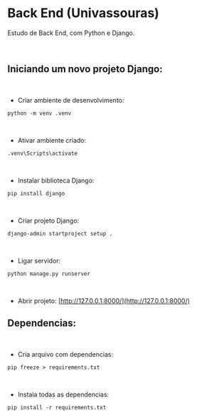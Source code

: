 # Back End (Univassouras)
Estudo de Back End, com Python e Django.

<br>

## Iniciando um novo projeto Django:

<br>

* Criar ambiente de desenvolvimento:
```[cmd]
python -m venv .venv
```

<br>

* Ativar ambiente criado:
```[cmd]
.venv\Scripts\activate
```

<br>

* Instalar biblioteca Django:
```[cmd]
pip install django
```

<br>

* Criar projeto Django:
```[cmd]
django-admin startproject setup .
```

<br>

* Ligar servidor:
```[cmd]
python manage.py runserver
```

<br>

* Abrir projeto:
[http://127.0.0.1:8000/](http://127.0.0.1:8000/)

## Dependencias:

<br>

* Cria arquivo com dependencias:
```[cmd]
pip freeze > requirements.txt
```

<br>

* Instala todas as dependencias:
```[cmd]
pip install -r requirements.txt
```
